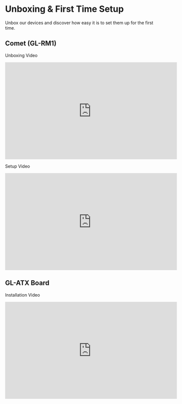 # Unboxing & First Time Setup

Unbox our devices and discover how easy it is to set them up for the first time.

## Comet (GL-RM1)

Unboxing Video

<iframe width="560" height="315" src="https://www.youtube.com/embed/lkDcSSlNn20" title="YouTube video player" frameborder="0" allow="accelerometer; autoplay; clipboard-write; encrypted-media; gyroscope; picture-in-picture" allowfullscreen></iframe>

Setup Video

<iframe width="560" height="315" src="https://www.youtube.com/embed/JDgflRaIHw0" title="YouTube video player" frameborder="0" allow="accelerometer; autoplay; clipboard-write; encrypted-media; gyroscope; picture-in-picture" allowfullscreen></iframe>

## GL-ATX Board

Installation Video

<iframe width="560" height="315" src="https://www.youtube.com/embed/3VEjZgzgI44" title="YouTube video player" frameborder="0" allow="accelerometer; autoplay; clipboard-write; encrypted-media; gyroscope; picture-in-picture" allowfullscreen></iframe>

